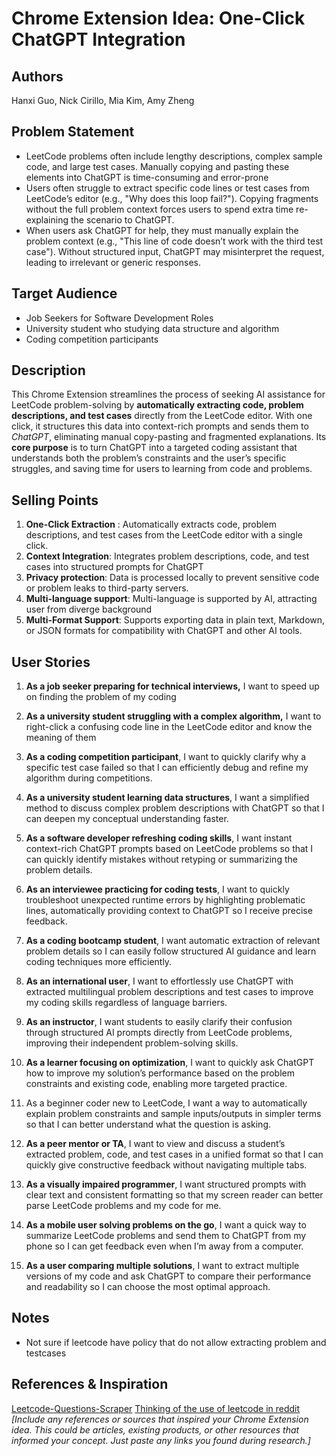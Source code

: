 # Chrome Extension Idea:  One-Click ChatGPT Integration

## Authors

Hanxi Guo, Nick Cirillo, Mia Kim, Amy Zheng

## Problem Statement

- LeetCode problems often include lengthy descriptions, complex sample code, and large test cases. Manually copying and pasting these elements into ChatGPT is time-consuming and error-prone
- Users often struggle to extract specific code lines or test cases from LeetCode’s editor (e.g., "Why does this loop fail?"). Copying fragments without the full problem context forces users to spend extra time re-explaining the scenario to ChatGPT.
- When users ask ChatGPT for help, they must manually explain the problem context (e.g., "This line of code doesn’t work with the third test case"). Without structured input, ChatGPT may misinterpret the request, leading to irrelevant or generic responses.

## Target Audience

- Job Seekers for Software Development Roles
- University student who studying data structure and algorithm
- Coding competition participants

## Description

This Chrome Extension streamlines the process of seeking AI assistance for LeetCode problem-solving by **automatically extracting code, problem descriptions, and test cases** directly from the LeetCode editor. With one click, it structures this data into context-rich prompts and sends them to *ChatGPT*, eliminating manual copy-pasting and fragmented explanations. Its **core purpose** is to turn ChatGPT into a targeted coding assistant that understands both the problem’s constraints and the user’s specific struggles, and saving time for users to learning from code and problems.


## Selling Points

1. **One-Click Extraction** : Automatically extracts code, problem descriptions, and test cases from the LeetCode editor with a single click.
2. **Context Integration**: Integrates problem descriptions, code, and test cases into structured prompts for ChatGPT
3. **Privacy protection**: Data is processed locally to prevent sensitive code or problem leaks to third-party servers.
4. **Multi-language support**: Multi-language is supported by AI, attracting user from diverge background
5. **Multi-Format Support**: Supports exporting data in plain text, Markdown, or JSON formats for compatibility with ChatGPT and other AI tools.

## User Stories
1. **As a job seeker preparing for technical interviews,** I want to speed up on finding the problem of my coding
2. **As a university student struggling with a complex algorithm,**  I want to right-click a confusing code line in the LeetCode editor and know the meaning of them
3. **As a coding competition participant**, I want to quickly clarify why a specific test case failed so that I can efficiently debug and refine my algorithm during competitions.
4. **As a university student learning data structures**, I want a simplified method to discuss complex problem descriptions with ChatGPT so that I can deepen my conceptual understanding faster.
5. **As a software developer refreshing coding skills**, I want instant context-rich ChatGPT prompts based on LeetCode problems so that I can quickly identify mistakes without retyping or summarizing the problem details.
6. **As an interviewee practicing for coding tests**, I want to quickly troubleshoot unexpected runtime errors by highlighting problematic lines, automatically providing context to ChatGPT so I receive precise feedback.
7. **As a coding bootcamp student**, I want automatic extraction of relevant problem details so I can easily follow structured AI guidance and learn coding techniques more efficiently.
8. **As an international user**, I want to effortlessly use ChatGPT with extracted multilingual problem descriptions and test cases to improve my coding skills regardless of language barriers.
9. **As an instructor**, I want students to easily clarify their confusion through structured AI prompts directly from LeetCode problems, improving their independent problem-solving skills.
10. **As a learner focusing on optimization**, I want to quickly ask ChatGPT how to improve my solution’s performance based on the problem constraints and existing code, enabling more targeted practice.
11. As a beginner coder new to LeetCode, I want a way to automatically explain problem constraints and sample inputs/outputs in simpler terms so that I can better understand what the question is asking.

12. **As a peer mentor or TA**, I want to view and discuss a student’s extracted problem, code, and test cases in a unified format so that I can quickly give constructive feedback without navigating multiple tabs.

13. **As a visually impaired programmer**, I want structured prompts with clear text and consistent formatting so that my screen reader can better parse LeetCode problems and my code for me.

14. **As a mobile user solving problems on the go**, I want a quick way to summarize LeetCode problems and send them to ChatGPT from my phone so I can get feedback even when I’m away from a computer.

15. **As a user comparing multiple solutions**, I want to extract multiple versions of my code and ask ChatGPT to compare their performance and readability so I can choose the most optimal approach.



## Notes
- Not sure if leetcode have policy that do not allow extracting problem and testcases

## References & Inspiration
[Leetcode-Questions-Scraper](https://github.com/Bishalsarang/Leetcode-Questions-Scraper)
[Thinking of the use of leetcode in reddit](https://www.reddit.com/r/learnprogramming/comments/19fhawy/why_do_some_software_engineers_say_leetcode_isnt/)
_[Include any references or sources that inspired your Chrome Extension idea. This could be articles, existing products, or other resources that informed your concept. Just paste any links you found during research.]_